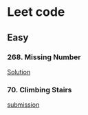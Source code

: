 # Leet code
## Easy
### 268. Missing Number
[Solution](https://leetcode.com/problems/missing-number/solutions/4728810/using-sum-of-n-numbers-formula)

### 70. Climbing Stairs
[submission](https://leetcode.com/problems/climbing-stairs/submissions/1175514752/)


